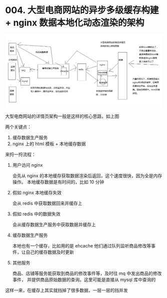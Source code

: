 # 004. 大型电商网站的异步多级缓存构建 + nginx 数据本地化动态渲染的架构

![](./assets/markdown-img-paste-20190317110607139.png)

大型电商网站的详情页架构一般是这样的核心思路，如上图

两个关键点：

1. 缓存数据生产服务
2. nginx 上的 html 模板 + 本地缓存数据

来捋一捋流程：

1. 用户访问 nginx

    会先从 nginx 的本地缓存获取数据渲染后返回，这个速度很快，因为全是内存操作。
    本地缓存数据是有时间的，比如 10 分钟
2. 假如 nginx 本地缓存失效

    会从 redis 中获取数据回来并缓存上
3. 假如 redis 中的数据失效

    会从缓存数据生产服务中获取数据并缓存上
3. 缓存数据生产服务

    本地也有一个缓存，比如用的是 ehcache
    他们通过队列监听商品修改等事件，让自己的缓存数据及时更新
4. 其他服务

    商品、店铺等服务能获取到商品的修改事件等，及时往 mq 中发出商品的修改事件，
    并提供商品原始数据的查询。这里可能是直接从 mysql 库中查询的

这样一来，在缓存上其实就挡掉了很多数据，一层一层的挡并发


<iframe  height="500px" width="100%" frameborder=0 allowfullscreen="true" :src="$withBase('/ads.html')"></iframe>